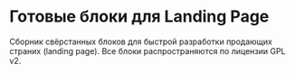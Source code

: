 Готовые блоки для Landing Page
=====================

Сборник свёрстанных блоков для быстрой разработки продающих страних (landing page).
Все блоки распространяются по лицензии GPL v2.